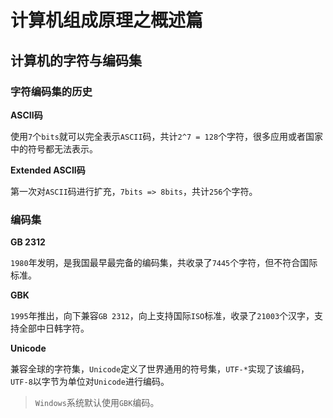 # 计算机组成原理之概述篇

## 计算机的字符与编码集

### 字符编码集的历史

**ASCII码**

使用`7`个`bits`就可以完全表示`ASCII`码，共计`2^7 = 128`个字符，很多应用或者国家中的符号都无法表示。

**Extended ASCII码**

第一次对`ASCII`码进行扩充，`7bits => 8bits`，共计`256`个字符。

### 编码集

**GB 2312**

`1980`年发明，是我国最早最完备的编码集，共收录了`7445`个字符，但不符合国际标准。

**GBK**

`1995`年推出，向下兼容`GB 2312`，向上支持国际`ISO`标准，收录了`21003`个汉字，支持全部中日韩字符。

**Unicode**

兼容全球的字符集，`Unicode`定义了世界通用的符号集，`UTF-*`实现了该编码，`UTF-8`以字节为单位对`Unicode`进行编码。

> `Windows`系统默认使用`GBK`编码。